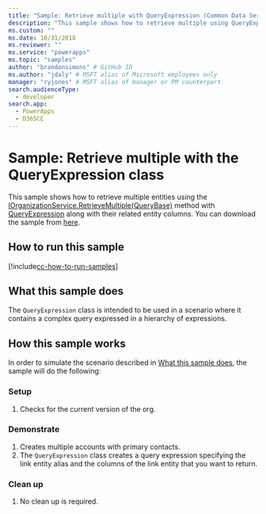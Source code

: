 ```yaml
---
title: "Sample: Retrieve multiple with QueryExpression (Common Data Service for Apps) | Microsoft Docs" # Intent and product brand in a unique string of 43-59 chars including spaces
description: "This sample shows how to retrieve multiple using QueryExpression" # 115-145 characters including spaces. This abstract displays in the search result.
ms.custom: ""
ms.date: 10/31/2018
ms.reviewer: ""
ms.service: "powerapps"
ms.topic: "samples"
author: "brandonsimons" # GitHub ID
ms.author: "jdaly" # MSFT alias of Microsoft employees only
manager: "ryjones" # MSFT alias of manager or PM counterpart
search.audienceType: 
  - developer
search.app: 
  - PowerApps
  - D365CE
---
```

# Sample: Retrieve multiple with the QueryExpression class

<!-- Re-title? This is really about retrieving  related records 
https://docs.microsoft.com/en-us/dynamics365/customer-engagement/developer/org-service/sample-retrieve-multiple-queryexpression-class
-->
This sample shows how to retrieve multiple entities using the [IOrganizationService.RetrieveMultiple(QueryBase)](https://docs.microsoft.com/en-us/dotnet/api/microsoft.xrm.sdk.iorganizationservice.retrievemultiple?view=dynamics-general-ce-9#Microsoft_Xrm_Sdk_IOrganizationService_RetrieveMultiple_Microsoft_Xrm_Sdk_Query_QueryBase_) method with [QueryExpression](https://docs.microsoft.com/en-us/dotnet/api/microsoft.xrm.sdk.query.queryexpression?view=dynamics-general-ce-9) along with their related entity columns. You can download the sample from [here](https://github.com/Microsoft/PowerApps-Samples/tree/master/cds/orgsvc/C%23/RetrieveMultipleByQueryExpression).

## How to run this sample

[!include[cc-how-to-run-samples](../../includes/cc-how-to-run-samples.md)]


## What this sample does

The `QueryExpression` class is intended to be used in a scenario where it contains a complex query expressed in a hierarchy of expressions.

## How this sample works

In order to simulate the scenario described in [What this sample does](#what-this-sample-does), the sample will do the following:

### Setup

1. Checks for the current version of the org.

### Demonstrate
1. Creates multiple accounts with primary contacts.
1. The `QueryExpression` class creates a query expression specifying the link entity alias and the columns of the link entity that you want to return.
### Clean up

1. No clean up is required.

